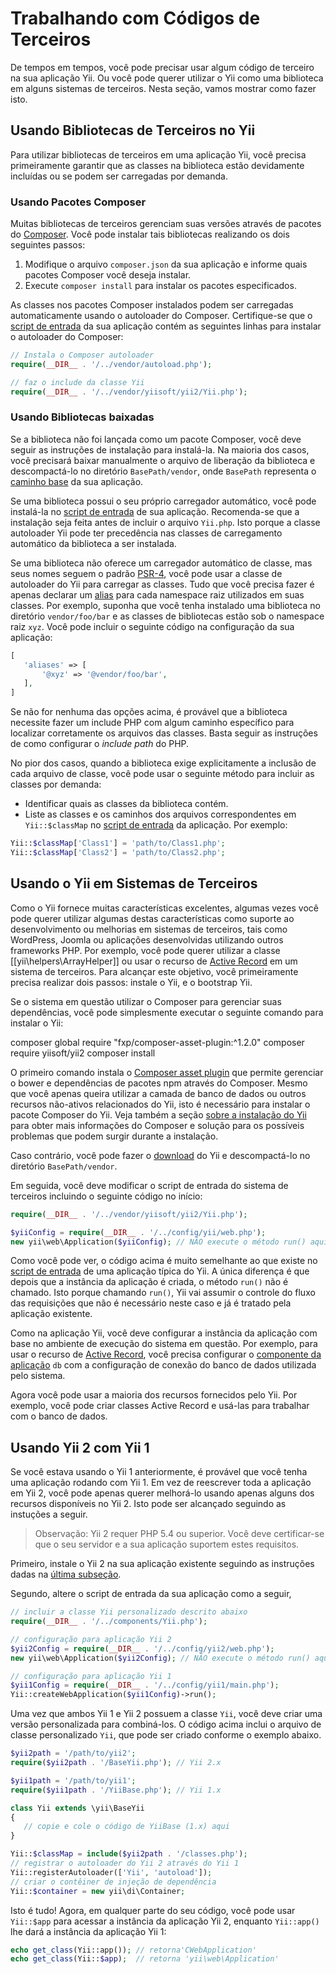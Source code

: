 Trabalhando com Códigos de Terceiros
=============================

De tempos em tempos, você pode precisar usar algum código de terceiro na sua aplicação Yii. Ou você pode querer utilizar o Yii como uma biblioteca em alguns sistemas de terceiros. Nesta seção, vamos mostrar como fazer isto.


Usando Bibliotecas de Terceiros no Yii <span id="using-libs-in-yii"></span>
----------------------------------

Para utilizar bibliotecas de terceiros em uma aplicação Yii, você precisa primeiramente garantir que as classes na biblioteca estão devidamente incluídas ou se podem ser carregadas por demanda.


### Usando Pacotes Composer <span id="using-composer-packages"></span>

Muitas bibliotecas de terceiros gerenciam suas versões através de pacotes do [Composer](https://getcomposer.org/). Você pode instalar tais bibliotecas realizando os dois seguintes passos:

1. Modifique o arquivo `composer.json` da sua aplicação e informe quais pacotes Composer você deseja instalar.
2. Execute `composer install` para instalar os pacotes especificados.

As classes nos pacotes Composer instalados podem ser carregadas automaticamente usando o autoloader do Composer. Certifique-se que o [script de entrada](structure-entry-scripts.md) da sua aplicação contém as seguintes linhas para instalar o autoloader do Composer:

```php
// Instala o Composer autoloader
require(__DIR__ . '/../vendor/autoload.php');

// faz o include da classe Yii
require(__DIR__ . '/../vendor/yiisoft/yii2/Yii.php');
```


### Usando Bibliotecas baixadas <span id="using-downloaded-libs"></span>

Se a biblioteca não foi lançada como um pacote Composer, você deve seguir as instruções de instalação para instalá-la. Na maioria dos casos, você precisará baixar manualmente o arquivo de liberação da biblioteca e descompactá-lo no diretório `BasePath/vendor`, onde `BasePath` representa o [caminho base](structure-applications.md#basePath) da sua aplicação.

Se uma biblioteca possui o seu próprio carregador automático, você pode instalá-la no [script de entrada](structure-entry-scripts.md) de sua aplicação. Recomenda-se que a instalação seja feita antes de incluir o arquivo `Yii.php`. Isto porque a classe autoloader Yii pode ter precedência nas classes de carregamento automático da biblioteca a ser instalada.

Se uma biblioteca não oferece um carregador automático de classe, mas seus nomes seguem o padrão [PSR-4](http://www.php-fig.org/psr/psr-4/), você pode usar a classe de autoloader do  Yii para carregar as classes. Tudo que você precisa fazer é apenas declarar um [alias](concept-aliases.md#defining-aliases) para cada namespace raiz utilizados em suas classes. Por exemplo, suponha que você tenha instalado uma biblioteca no diretório `vendor/foo/bar` e as classes de bibliotecas estão sob o namespace raiz `xyz`. Você pode incluir o seguinte código na configuração da sua aplicação:

```php
[
   'aliases' => [
       '@xyz' => '@vendor/foo/bar',
   ],
]
```


Se não for nenhuma das opções acima, é provável que a biblioteca necessite fazer um include PHP com algum caminho específico para localizar corretamente os arquivos das classes. Basta seguir as instruções de como configurar o *include path* do PHP.


No pior dos casos, quando a biblioteca exige explicitamente a inclusão de cada arquivo de classe, você pode usar o seguinte método para incluir as classes por demanda:

* Identificar quais as classes da biblioteca contém.
* Liste as classes e os caminhos dos arquivos correspondentes em `Yii::$classMap` no [script de entrada](structure-entry-scripts.md) da aplicação. Por exemplo:

```php
Yii::$classMap['Class1'] = 'path/to/Class1.php';
Yii::$classMap['Class2'] = 'path/to/Class2.php';
```


Usando o Yii em Sistemas de Terceiros <span id="using-yii-in-others"></span>
--------------------------------

Como o Yii fornece muitas características excelentes, algumas vezes você pode querer utilizar algumas destas características como suporte ao desenvolvimento ou melhorias em sistemas de terceiros, tais como WordPress, Joomla ou aplicações desenvolvidas utilizando outros frameworks PHP. Por exemplo, você pode querer utilizar a classe [[yii\helpers\ArrayHelper]] ou usar o recurso de [Active Record](db-active-record.md) em um sistema de terceiros. Para alcançar este objetivo, você primeiramente precisa realizar dois passos: instale o Yii, e o bootstrap Yii.

Se o sistema em questão utilizar o Composer para gerenciar suas dependências, você pode simplesmente executar o seguinte comando para instalar o Yii:

   composer global require "fxp/composer-asset-plugin:^1.2.0"
   composer require yiisoft/yii2
   composer install

O primeiro comando instala o [Composer asset plugin](https://github.com/francoispluchino/composer-asset-plugin/)
que permite gerenciar o bower e dependências de pacotes npm através do Composer. Mesmo que você apenas queira utilizar a camada de banco de dados ou outros recursos não-ativos relacionados do Yii, isto é necessário para instalar o pacote Composer do Yii.
Veja também a seção [sobre a instalação do Yii](start-installation.md#installing-via-composer) para obter mais informações do Composer e solução para os possíveis problemas que podem surgir durante a instalação.

Caso contrário, você pode fazer o [download](http://www.yiiframework.com/download/) do Yii e descompactá-lo no diretório `BasePath/vendor`.

Em seguida, você deve modificar o script de entrada do sistema de terceiros incluindo o seguinte código no início:

```php
require(__DIR__ . '/../vendor/yiisoft/yii2/Yii.php');

$yiiConfig = require(__DIR__ . '/../config/yii/web.php');
new yii\web\Application($yiiConfig); // NÃO execute o método run() aqui
```

Como você pode ver, o código acima é muito semelhante ao que existe no [script de entrada](structure-entry-scripts.md) de uma aplicação típica do Yii. A única diferença é que depois que a instância da aplicação é criada, o método `run()` não é chamado. Isto porque chamando `run()`, Yii vai assumir o controle do fluxo das requisições que não é necessário neste caso e já é tratado pela aplicação existente.

Como na aplicação Yii, você deve configurar a instância da aplicação com base no ambiente de execução do sistema em questão. Por exemplo, para usar o recurso de [Active Record](db-active-record.md), você precisa configurar o [componente da aplicação](structure-application-components.md) `db` com a configuração de conexão do banco de dados utilizada pelo sistema.

Agora você pode usar a maioria dos recursos fornecidos pelo Yii. Por exemplo, você pode criar classes Active Record e usá-las para trabalhar com o banco de dados.


Usando Yii 2 com Yii 1 <span id="using-both-yii2-yii1"></span>
----------------------
        
Se você estava usando o Yii 1 anteriormente, é provável que você tenha uma aplicação rodando com Yii 1. Em vez de reescrever toda a aplicação em Yii 2, você pode apenas querer melhorá-lo usando apenas alguns dos recursos disponíveis no Yii 2. Isto pode ser alcançado seguindo as instuções a seguir.

> Observação: Yii 2 requer PHP 5.4 ou superior. Você deve certificar-se que o seu servidor e a sua aplicação suportem estes requisitos.

Primeiro, instale o Yii 2 na sua aplicação existente seguindo as instruções dadas na [última subseção](#using-yii-in-others).

Segundo, altere o script de entrada da sua aplicação como a seguir,

```php
// incluir a classe Yii personalizado descrito abaixo
require(__DIR__ . '/../components/Yii.php');

// configuração para aplicação Yii 2
$yii2Config = require(__DIR__ . '/../config/yii2/web.php');
new yii\web\Application($yii2Config); // NÃO execute o método run() aqui

// configuração para aplicação Yii 1
$yii1Config = require(__DIR__ . '/../config/yii1/main.php');
Yii::createWebApplication($yii1Config)->run();
```

Uma vez que ambos Yii 1 e Yii 2 possuem a classe `Yii`, você deve criar uma versão personalizada para combiná-los. O código acima inclui o arquivo de classe personalizado `Yii`, que pode ser criado conforme o exemplo abaixo.

```php
$yii2path = '/path/to/yii2';
require($yii2path . '/BaseYii.php'); // Yii 2.x

$yii1path = '/path/to/yii1';
require($yii1path . '/YiiBase.php'); // Yii 1.x

class Yii extends \yii\BaseYii
{
   // copie e cole o código de YiiBase (1.x) aqui
}

Yii::$classMap = include($yii2path . '/classes.php');
// registrar o autoloader do Yii 2 através do Yii 1
Yii::registerAutoloader(['Yii', 'autoload']);
// criar o contêiner de injeção de dependência
Yii::$container = new yii\di\Container;
```

Isto é tudo! Agora, em qualquer parte do seu código, você pode usar `Yii::$app` para acessar a instância da aplicação Yii 2, enquanto `Yii::app()` lhe dará a instância da aplicação Yii 1:

```php
echo get_class(Yii::app()); // retorna'CWebApplication'
echo get_class(Yii::$app);  // retorna 'yii\web\Application'


